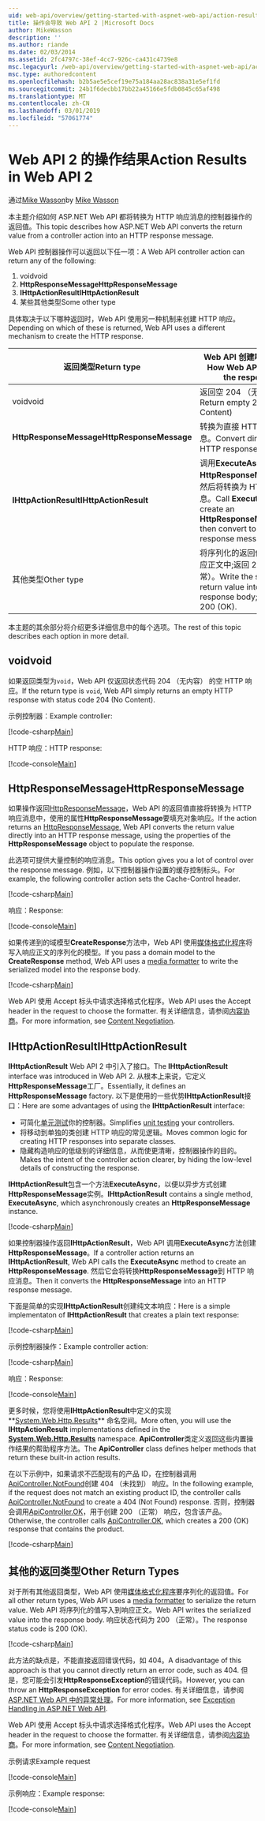 ```yaml
---
uid: web-api/overview/getting-started-with-aspnet-web-api/action-results
title: 操作会导致 Web API 2 |Microsoft Docs
author: MikeWasson
description: ''
ms.author: riande
ms.date: 02/03/2014
ms.assetid: 2fc4797c-38ef-4cc7-926c-ca431c4739e8
msc.legacyurl: /web-api/overview/getting-started-with-aspnet-web-api/action-results
msc.type: authoredcontent
ms.openlocfilehash: b2b5ae5e5cef19e75a184aa28ac838a31e5ef1fd
ms.sourcegitcommit: 24b1f6decbb17bb22a45166e5fdb0845c65af498
ms.translationtype: MT
ms.contentlocale: zh-CN
ms.lasthandoff: 03/01/2019
ms.locfileid: "57061774"
---
```

<a name="action-results-in-web-api-2"></a><span data-ttu-id="3de77-102">Web API 2 的操作结果</span><span class="sxs-lookup"><span data-stu-id="3de77-102">Action Results in Web API 2</span></span>
====================
<span data-ttu-id="3de77-103">通过[Mike Wasson](https://github.com/MikeWasson)</span><span class="sxs-lookup"><span data-stu-id="3de77-103">by [Mike Wasson](https://github.com/MikeWasson)</span></span>

<span data-ttu-id="3de77-104">本主题介绍如何 ASP.NET Web API 都将转换为 HTTP 响应消息的控制器操作的返回值。</span><span class="sxs-lookup"><span data-stu-id="3de77-104">This topic describes how ASP.NET Web API converts the return value from a controller action into an HTTP response message.</span></span>

<span data-ttu-id="3de77-105">Web API 控制器操作可以返回以下任一项：</span><span class="sxs-lookup"><span data-stu-id="3de77-105">A Web API controller action can return any of the following:</span></span>

1. <span data-ttu-id="3de77-106">void</span><span class="sxs-lookup"><span data-stu-id="3de77-106">void</span></span>
2. <span data-ttu-id="3de77-107">**HttpResponseMessage**</span><span class="sxs-lookup"><span data-stu-id="3de77-107">**HttpResponseMessage**</span></span>
3. <span data-ttu-id="3de77-108">**IHttpActionResult**</span><span class="sxs-lookup"><span data-stu-id="3de77-108">**IHttpActionResult**</span></span>
4. <span data-ttu-id="3de77-109">某些其他类型</span><span class="sxs-lookup"><span data-stu-id="3de77-109">Some other type</span></span>

<span data-ttu-id="3de77-110">具体取决于以下哪种返回时，Web API 使用另一种机制来创建 HTTP 响应。</span><span class="sxs-lookup"><span data-stu-id="3de77-110">Depending on which of these is returned, Web API uses a different mechanism to create the HTTP response.</span></span>

| <span data-ttu-id="3de77-111">返回类型</span><span class="sxs-lookup"><span data-stu-id="3de77-111">Return type</span></span> | <span data-ttu-id="3de77-112">Web API 创建响应的方式</span><span class="sxs-lookup"><span data-stu-id="3de77-112">How Web API creates the response</span></span> |
| --- | --- |
| <span data-ttu-id="3de77-113">void</span><span class="sxs-lookup"><span data-stu-id="3de77-113">void</span></span> | <span data-ttu-id="3de77-114">返回空 204 （无内容）</span><span class="sxs-lookup"><span data-stu-id="3de77-114">Return empty 204 (No Content)</span></span> |
| <span data-ttu-id="3de77-115">**HttpResponseMessage**</span><span class="sxs-lookup"><span data-stu-id="3de77-115">**HttpResponseMessage**</span></span> | <span data-ttu-id="3de77-116">转换为直接 HTTP 响应消息。</span><span class="sxs-lookup"><span data-stu-id="3de77-116">Convert directly to an HTTP response message.</span></span> |
| <span data-ttu-id="3de77-117">**IHttpActionResult**</span><span class="sxs-lookup"><span data-stu-id="3de77-117">**IHttpActionResult**</span></span> | <span data-ttu-id="3de77-118">调用**ExecuteAsync**来创建**HttpResponseMessage**，然后将转换为 HTTP 响应消息。</span><span class="sxs-lookup"><span data-stu-id="3de77-118">Call **ExecuteAsync** to create an **HttpResponseMessage**, then convert to an HTTP response message.</span></span> |
| <span data-ttu-id="3de77-119">其他类型</span><span class="sxs-lookup"><span data-stu-id="3de77-119">Other type</span></span> | <span data-ttu-id="3de77-120">将序列化的返回值写入到响应正文中;返回 200 （正常）。</span><span class="sxs-lookup"><span data-stu-id="3de77-120">Write the serialized return value into the response body; return 200 (OK).</span></span> |

<span data-ttu-id="3de77-121">本主题的其余部分将介绍更多详细信息中的每个选项。</span><span class="sxs-lookup"><span data-stu-id="3de77-121">The rest of this topic describes each option in more detail.</span></span>

## <a name="void"></a><span data-ttu-id="3de77-122">void</span><span class="sxs-lookup"><span data-stu-id="3de77-122">void</span></span>

<span data-ttu-id="3de77-123">如果返回类型为`void`，Web API 仅返回状态代码 204 （无内容） 的空 HTTP 响应。</span><span class="sxs-lookup"><span data-stu-id="3de77-123">If the return type is `void`, Web API simply returns an empty HTTP response with status code 204 (No Content).</span></span>

<span data-ttu-id="3de77-124">示例控制器：</span><span class="sxs-lookup"><span data-stu-id="3de77-124">Example controller:</span></span>

[!code-csharp[Main](action-results/samples/sample1.cs)]

<span data-ttu-id="3de77-125">HTTP 响应：</span><span class="sxs-lookup"><span data-stu-id="3de77-125">HTTP response:</span></span>

[!code-console[Main](action-results/samples/sample2.cmd)]

## <a name="httpresponsemessage"></a><span data-ttu-id="3de77-126">HttpResponseMessage</span><span class="sxs-lookup"><span data-stu-id="3de77-126">HttpResponseMessage</span></span>

<span data-ttu-id="3de77-127">如果操作返回[HttpResponseMessage](https://msdn.microsoft.com/library/system.net.http.httpresponsemessage.aspx)，Web API 的返回值直接将转换为 HTTP 响应消息中，使用的属性**HttpResponseMessage**要填充对象响应。</span><span class="sxs-lookup"><span data-stu-id="3de77-127">If the action returns an [HttpResponseMessage](https://msdn.microsoft.com/library/system.net.http.httpresponsemessage.aspx), Web API converts the return value directly into an HTTP response message, using the properties of the **HttpResponseMessage** object to populate the response.</span></span>

<span data-ttu-id="3de77-128">此选项可提供大量控制的响应消息。</span><span class="sxs-lookup"><span data-stu-id="3de77-128">This option gives you a lot of control over the response message.</span></span> <span data-ttu-id="3de77-129">例如，以下控制器操作设置的缓存控制标头。</span><span class="sxs-lookup"><span data-stu-id="3de77-129">For example, the following controller action sets the Cache-Control header.</span></span>

[!code-csharp[Main](action-results/samples/sample3.cs)]

<span data-ttu-id="3de77-130">响应：</span><span class="sxs-lookup"><span data-stu-id="3de77-130">Response:</span></span>

[!code-console[Main](action-results/samples/sample4.cmd?highlight=2)]

<span data-ttu-id="3de77-131">如果传递到的域模型**CreateResponse**方法中，Web API 使用[媒体格式化程序](../formats-and-model-binding/media-formatters.md)将写入响应正文的序列化的模型。</span><span class="sxs-lookup"><span data-stu-id="3de77-131">If you pass a domain model to the **CreateResponse** method, Web API uses a [media formatter](../formats-and-model-binding/media-formatters.md) to write the serialized model into the response body.</span></span>

[!code-csharp[Main](action-results/samples/sample5.cs)]

<span data-ttu-id="3de77-132">Web API 使用 Accept 标头中请求选择格式化程序。</span><span class="sxs-lookup"><span data-stu-id="3de77-132">Web API uses the Accept header in the request to choose the formatter.</span></span> <span data-ttu-id="3de77-133">有关详细信息，请参阅[内容协商](../formats-and-model-binding/content-negotiation.md)。</span><span class="sxs-lookup"><span data-stu-id="3de77-133">For more information, see [Content Negotiation](../formats-and-model-binding/content-negotiation.md).</span></span>

## <a name="ihttpactionresult"></a><span data-ttu-id="3de77-134">IHttpActionResult</span><span class="sxs-lookup"><span data-stu-id="3de77-134">IHttpActionResult</span></span>

<span data-ttu-id="3de77-135">**IHttpActionResult** Web API 2 中引入了接口。</span><span class="sxs-lookup"><span data-stu-id="3de77-135">The **IHttpActionResult** interface was introduced in Web API 2.</span></span> <span data-ttu-id="3de77-136">从根本上来说，它定义**HttpResponseMessage**工厂。</span><span class="sxs-lookup"><span data-stu-id="3de77-136">Essentially, it defines an **HttpResponseMessage** factory.</span></span> <span data-ttu-id="3de77-137">以下是使用的一些优势**IHttpActionResult**接口：</span><span class="sxs-lookup"><span data-stu-id="3de77-137">Here are some advantages of using the **IHttpActionResult** interface:</span></span>

- <span data-ttu-id="3de77-138">可简化[单元测试](../testing-and-debugging/unit-testing-controllers-in-web-api.md)你的控制器。</span><span class="sxs-lookup"><span data-stu-id="3de77-138">Simplifies [unit testing](../testing-and-debugging/unit-testing-controllers-in-web-api.md) your controllers.</span></span>
- <span data-ttu-id="3de77-139">将移动到单独的类创建 HTTP 响应的常见逻辑。</span><span class="sxs-lookup"><span data-stu-id="3de77-139">Moves common logic for creating HTTP responses into separate classes.</span></span>
- <span data-ttu-id="3de77-140">隐藏构造响应的低级别的详细信息，从而使更清晰，控制器操作的目的。</span><span class="sxs-lookup"><span data-stu-id="3de77-140">Makes the intent of the controller action clearer, by hiding the low-level details of constructing the response.</span></span>

<span data-ttu-id="3de77-141">**IHttpActionResult**包含一个方法**ExecuteAsync**，以便以异步方式创建**HttpResponseMessage**实例。</span><span class="sxs-lookup"><span data-stu-id="3de77-141">**IHttpActionResult** contains a single method, **ExecuteAsync**, which asynchronously creates an **HttpResponseMessage** instance.</span></span>

[!code-csharp[Main](action-results/samples/sample6.cs)]

<span data-ttu-id="3de77-142">如果控制器操作返回**IHttpActionResult**，Web API 调用**ExecuteAsync**方法创建**HttpResponseMessage**。</span><span class="sxs-lookup"><span data-stu-id="3de77-142">If a controller action returns an **IHttpActionResult**, Web API calls the **ExecuteAsync** method to create an **HttpResponseMessage**.</span></span> <span data-ttu-id="3de77-143">然后它会将转换**HttpResponseMessage**到 HTTP 响应消息。</span><span class="sxs-lookup"><span data-stu-id="3de77-143">Then it converts the **HttpResponseMessage** into an HTTP response message.</span></span>

<span data-ttu-id="3de77-144">下面是简单的实现**IHttpActionResult**创建纯文本响应：</span><span class="sxs-lookup"><span data-stu-id="3de77-144">Here is a simple implementaton of **IHttpActionResult** that creates a plain text response:</span></span>

[!code-csharp[Main](action-results/samples/sample7.cs)]

<span data-ttu-id="3de77-145">示例控制器操作：</span><span class="sxs-lookup"><span data-stu-id="3de77-145">Example controller action:</span></span>

[!code-csharp[Main](action-results/samples/sample8.cs)]

<span data-ttu-id="3de77-146">响应：</span><span class="sxs-lookup"><span data-stu-id="3de77-146">Response:</span></span>

[!code-console[Main](action-results/samples/sample9.cmd)]

<span data-ttu-id="3de77-147">更多时候，您将使用**IHttpActionResult**中定义的实现**[System.Web.Http.Results](https://msdn.microsoft.com/library/system.web.http.results.aspx)** 命名空间。</span><span class="sxs-lookup"><span data-stu-id="3de77-147">More often, you will use the **IHttpActionResult** implementations defined in the **[System.Web.Http.Results](https://msdn.microsoft.com/library/system.web.http.results.aspx)** namespace.</span></span> <span data-ttu-id="3de77-148">**ApiController**类定义返回这些内置操作结果的帮助程序方法。</span><span class="sxs-lookup"><span data-stu-id="3de77-148">The **ApiController** class defines helper methods that return these built-in action results.</span></span>

<span data-ttu-id="3de77-149">在以下示例中，如果请求不匹配现有的产品 ID，在控制器调用[ApiController.NotFound](https://msdn.microsoft.com/library/system.web.http.apicontroller.notfound.aspx)创建 404 （未找到） 响应。</span><span class="sxs-lookup"><span data-stu-id="3de77-149">In the following example, if the request does not match an existing product ID, the controller calls [ApiController.NotFound](https://msdn.microsoft.com/library/system.web.http.apicontroller.notfound.aspx) to create a 404 (Not Found) response.</span></span> <span data-ttu-id="3de77-150">否则，控制器会调用[ApiController.OK](https://msdn.microsoft.com/library/dn314591.aspx)，用于创建 200 （正常） 响应，包含该产品。</span><span class="sxs-lookup"><span data-stu-id="3de77-150">Otherwise, the controller calls [ApiController.OK](https://msdn.microsoft.com/library/dn314591.aspx), which creates a 200 (OK) response that contains the product.</span></span>

[!code-csharp[Main](action-results/samples/sample10.cs)]

## <a name="other-return-types"></a><span data-ttu-id="3de77-151">其他的返回类型</span><span class="sxs-lookup"><span data-stu-id="3de77-151">Other Return Types</span></span>

<span data-ttu-id="3de77-152">对于所有其他返回类型，Web API 使用[媒体格式化程序](../formats-and-model-binding/media-formatters.md)要序列化的返回值。</span><span class="sxs-lookup"><span data-stu-id="3de77-152">For all other return types, Web API uses a [media formatter](../formats-and-model-binding/media-formatters.md) to serialize the return value.</span></span> <span data-ttu-id="3de77-153">Web API 将序列化的值写入到响应正文。</span><span class="sxs-lookup"><span data-stu-id="3de77-153">Web API writes the serialized value into the response body.</span></span> <span data-ttu-id="3de77-154">响应状态代码为 200 （正常）。</span><span class="sxs-lookup"><span data-stu-id="3de77-154">The response status code is 200 (OK).</span></span>

[!code-csharp[Main](action-results/samples/sample11.cs)]

<span data-ttu-id="3de77-155">此方法的缺点是，不能直接返回错误代码，如 404。</span><span class="sxs-lookup"><span data-stu-id="3de77-155">A disadvantage of this approach is that you cannot directly return an error code, such as 404.</span></span> <span data-ttu-id="3de77-156">但是，您可能会引发**HttpResponseException**的错误代码。</span><span class="sxs-lookup"><span data-stu-id="3de77-156">However, you can throw an **HttpResponseException** for error codes.</span></span> <span data-ttu-id="3de77-157">有关详细信息，请参阅[ASP.NET Web API 中的异常处理](../error-handling/exception-handling.md)。</span><span class="sxs-lookup"><span data-stu-id="3de77-157">For more information, see [Exception Handling in ASP.NET Web API](../error-handling/exception-handling.md).</span></span>

<span data-ttu-id="3de77-158">Web API 使用 Accept 标头中请求选择格式化程序。</span><span class="sxs-lookup"><span data-stu-id="3de77-158">Web API uses the Accept header in the request to choose the formatter.</span></span> <span data-ttu-id="3de77-159">有关详细信息，请参阅[内容协商](../formats-and-model-binding/content-negotiation.md)。</span><span class="sxs-lookup"><span data-stu-id="3de77-159">For more information, see [Content Negotiation](../formats-and-model-binding/content-negotiation.md).</span></span>

<span data-ttu-id="3de77-160">示例请求</span><span class="sxs-lookup"><span data-stu-id="3de77-160">Example request</span></span>

[!code-console[Main](action-results/samples/sample12.cmd)]

<span data-ttu-id="3de77-161">示例响应：</span><span class="sxs-lookup"><span data-stu-id="3de77-161">Example response:</span></span>

[!code-console[Main](action-results/samples/sample13.cmd)]
